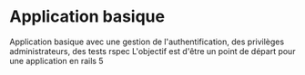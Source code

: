 # Application basique

Application basique avec une gestion de l'authentification, des privilèges administrateurs, des tests rspec
L'objectif est d'être un point de départ pour une application en rails 5
